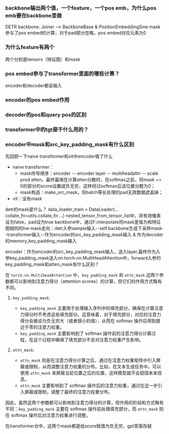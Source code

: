 ### backbone输出两个值，一个feature，一个pos emb，为什么pos emb要在backbone里做
DETR backbone: Joiner --> BackboneBase & PositionEmbeddingSine
mask参与了pos embed的计算，对于pad部分忽略，pos embed对应元素为0
### 为什么feature有两个
两个分别是tensors（特征图）和mask
### pos embed参与了transformer里面的哪些计算？
encoder和decoder都会输入
### encoder的pos embed作用

### decoder的pos和query pos的区别

### transformer中的tgt是干什么用的？

### encoder中mask和src_key_padding_mask有什么区别
先回顾一下naive transformer和vit中encoder做了什么
- naive transformer：
  - mask传导顺序：encoder -- encoder layer -- multiheadattn -- scale prod atten。最终最用在计算atten分数时，在softmax之前，将mask == 0的部分的score设置成负无穷，这样经过softmax后该位置分数为0；
  - mask构造：make_src_mask，将batch等长处理的pad无效数据遮盖掉；
- vit：没有mask

detr的mask是什么？
data_loader_train = DataLoader(... collate_fn=utils.collate_fn ...)
nested_tensor_from_tensor_list中，将有效像素设为false，pad设为true
backbone中，通过F.interpolate将mask差值为和特征图相同的hw
mask走向：detr入参sample输入--self.backbone生成下采样mask--transformer输入--作为encoder的src_key_padding_mask输入 & 作为decoder的memory_key_padding_mask输入

encoder：作为encoder的src_key_padding_mask输入，送入layer,最终作为入参key_padding_mask送入nn.torch.nn.MultiHeadAttention中，forward入参的key_padding_mask和atten_mask有什么区别？

在 `torch.nn.MultiheadAttention` 中，`key_padding_mask` 和 `attn_mask` 这两个参数都可以影响到注意力得分（attention scores）的计算，但它们的作用方式略有不同。

1. `key_padding_mask`:
   - `key_padding_mask` 主要用于处理输入序列中的填充部分，确保在计算注意力得分时不考虑这些填充部分。这意味着，对于填充部分，对应的注意力得分会被设为负无穷大（或者很小的值），从而在 softmax 操作后得到接近于零的注意力权重。
   - `key_padding_mask` 主要影响到了 softmax 操作前的注意力得分计算过程，在这个过程中确保了填充部分不会对注意力权重产生影响。

2. `attn_mask`:
   - `attn_mask` 则是在注意力得分计算之后，通过在注意力权重矩阵中引入屏蔽或限制，从而调整注意力权重的分布。比如，在文本生成任务中，可以使用 `attn_mask` 来屏蔽当前位置之后的位置，这样模型就不会窥探未来信息。
   - `attn_mask` 主要影响到了 softmax 操作后的注意力权重，通过在这一步引入屏蔽或限制，调整了最终的注意力权重分布。

因此，虽然这两个参数都可以影响到注意力得分的计算，但作用的阶段和方式略有不同：`key_padding_mask` 主要在 softmax 操作前处理填充部分，而 `attn_mask` 则在 softmax 操作后对注意力权重进行调整。

在transformer仓中，这两个mask都是给score赋值为负无穷，gpt答案存疑
